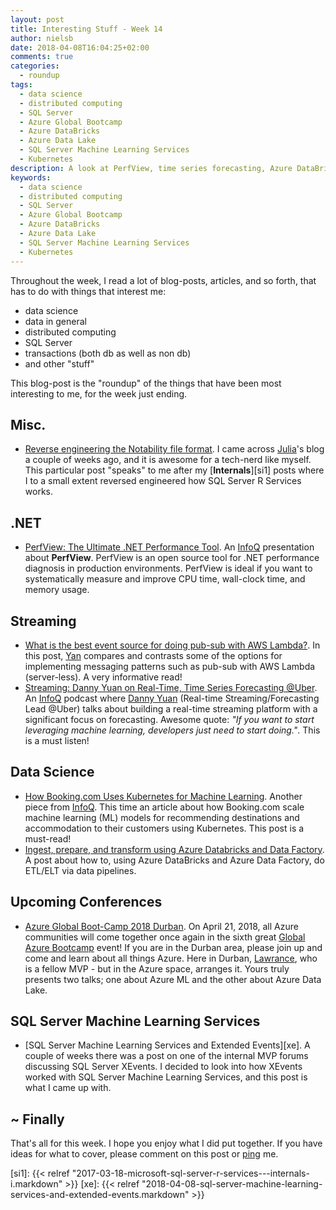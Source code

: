 ```yaml
---
layout: post
title: Interesting Stuff - Week 14
author: nielsb
date: 2018-04-08T16:04:25+02:00
comments: true
categories:
  - roundup
tags:
  - data science
  - distributed computing
  - SQL Server
  - Azure Global Bootcamp
  - Azure DataBricks
  - Azure Data Lake
  - SQL Server Machine Learning Services
  - Kubernetes
description: A look at PerfView, time series forecasting, Azure DataBricks and Data Lake, Azure Global Boot-Camp and some other interesting things.
keywords:
  - data science
  - distributed computing
  - SQL Server
  - Azure Global Bootcamp
  - Azure DataBricks
  - Azure Data Lake
  - SQL Server Machine Learning Services
  - Kubernetes   
---
```


Throughout the week, I read a lot of blog-posts, articles, and so forth, that has to do with things that interest me:

* data science
* data in general
* distributed computing
* SQL Server
* transactions (both db as well as non db)
* and other "stuff"

This blog-post is the "roundup" of the things that have been most interesting to me, for the week just ending.

<!--more-->

## Misc.

* [Reverse engineering the Notability file format][1]. I came across [Julia][jue]'s blog a couple of weeks ago, and it is awesome for a tech-nerd like myself. This particular post "speaks" to me after my [**Internals**][si1] posts where I to a small extent reversed engineered how SQL Server R Services works.

## .NET

* [PerfView: The Ultimate .NET Performance Tool][2]. An [InfoQ][iq] presentation about **PerfView**. PerfView is an open source tool for .NET performance diagnosis in production environments. PerfView is ideal if you want to systematically measure and improve CPU time, wall-clock time, and memory usage.

## Streaming

* [What is the best event source for doing pub-sub with AWS Lambda?][3]. In this post, [Yan][yan] compares and contrasts some of the options for implementing messaging patterns such as pub-sub with AWS Lambda (server-less). A very informative read!
* [Streaming: Danny Yuan on Real-Time, Time Series Forecasting @Uber][4]. An [InfoQ][iq] podcast where [Danny Yuan][danny] (Real-time Streaming/Forecasting Lead @Uber) talks about building a real-time streaming platform with a significant focus on forecasting. Awesome quote: *"If you want to start leveraging machine learning, developers just need to start doing."*. This is a must listen!

## Data Science

* [How Booking.com Uses Kubernetes for Machine Learning][5]. Another piece from [InfoQ][iq]. This time an article about how Booking.com scale machine learning (ML) models for recommending destinations and accommodation to their customers using Kubernetes. This post is a must-read!
* [Ingest, prepare, and transform using Azure Databricks and Data Factory][6]. A post about how to, using Azure DataBricks and Azure Data Factory, do ETL/ELT via data pipelines.

## Upcoming Conferences

* [Azure Global Boot-Camp 2018 Durban][7]. On April 21, 2018, all Azure communities will come together once again in the sixth great [Global Azure Bootcamp][8] event! If you are in the Durban area, please join up and come and learn about all things Azure. Here in Durban, [Lawrance][lawr], who is a fellow MVP - but in the Azure space, arranges it. Yours truly presents two talks; one about Azure ML and the other about Azure Data Lake.

## SQL Server Machine Learning Services

* [SQL Server Machine Learning Services and Extended Events][xe]. A couple of weeks there was a post on one of the internal MVP forums discussing SQL Server XEvents. I decided to look into how XEvents worked with SQL Server Machine Learning Services, and this post is what I came up with.

## ~ Finally

That's all for this week. I hope you enjoy what I did put together. If you have ideas for what to cover, please comment on this post or [ping][ma] me.

[ma]: mailto:niels.it.berglund@gmail.com
[mp]: https://blog.acolyer.org
[iq]: https://www.infoq.com/
[ew]: http://sqlonice.com/
[re]: http://blog.revolutionanalytics.com
[sqsk]: https://www.sqlskills.com

[jovpop]: https://twitter.com/JovanPop_MSFT
[bobw]: https://twitter.com/bobwardms
[revod]: https://twitter.com/revodavid
[lonny]: https://twitter.com/sqL_handLe
[ewtw]: https://twitter.com/sqlOnIce
[buckw]: https://twitter.com/BuckWoodyMSFT
[mattw]: https://twitter.com/matthewwarren
[murba]: https://twitter.com/muratdemirbas
[daveda]: https://twitter.com/davidthecoder
[adcol]: https://twitter.com/adriancolyer
[jesrod]: https://twitter.com/jrdothoughts
[tomaz]: https://twitter.com/tomaz_tsql
[dataart]: https://twitter.com/dataartisans
[luis]: https://twitter.com/luis_de_sousa
[benstop]: https://twitter.com/benstopford
[conflu]: https://twitter.com/confluentinc
[jue]: https://twitter.com/b0rk
[yan]: https://twitter.com/theburningmonk
[danny]: https://twitter.com/g9yuayon
[lawr]: https://twitter.com/bytezn

[si1]: {{< relref "2017-03-18-microsoft-sql-server-r-services---internals-i.markdown" >}}
[xe]: {{< relref "2018-04-08-sql-server-machine-learning-services-and-extended-events.markdown" >}}


[1]: https://jvns.ca/blog/2018/03/31/reverse-engineering-notability-format/
[2]: https://www.infoq.com/presentations/perfview-net
[3]: https://theburningmonk.com/2018/04/what-is-the-best-event-source-for-doing-pub-sub-with-aws-lambda/
[4]: https://www.infoq.com/podcasts/Danny-Yuan-uber
[5]: https://www.infoq.com/news/2018/04/booking-kubernetes-machine-learn
[6]: https://azure.microsoft.com/en-us/blog/operationalize-azure-databricks-notebooks-using-data-factory/
[7]: https://www.meetup.com/Azure-Transformation-Labs/events/248443776/
[8]: https://global.azurebootcamp.net/
